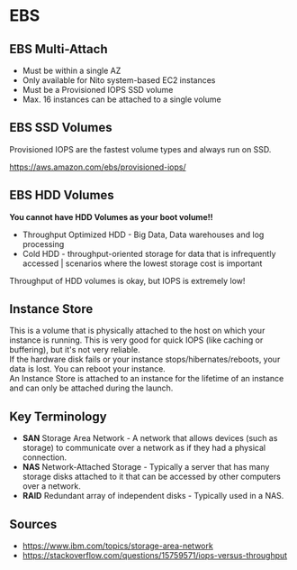 # EBS

## EBS Multi-Attach
- Must be within a single AZ
- Only available for Nito system-based EC2 instances
- Must be a Provisioned IOPS SSD volume
- Max. 16 instances can be attached to a single volume

## EBS SSD Volumes
Provisioned IOPS are the fastest volume types and always run on SSD.  

https://aws.amazon.com/ebs/provisioned-iops/
 ## EBS HDD Volumes
 **You cannot have HDD Volumes as your boot volume!!**
   
- Throughput Optimized HDD - Big Data, Data warehouses and log processing
- Cold HDD - throughput-oriented storage for data that is infrequently accessed | scenarios where the lowest storage cost is important

Throughput of HDD volumes is okay, but IOPS is extremely low!

## Instance Store
This is a volume that is physically attached to the host on which your instance is running. This is very good for quick IOPS (like caching or buffering), but it's not very reliable.  
If the hardware disk fails or your instance stops/hibernates/reboots, your data is lost. You can reboot your instance.  
An Instance Store is attached to an instance for the lifetime of an instance and can only be attached during the launch.

## Key Terminology
- **SAN** Storage Area Network - A network that allows devices (such as storage) to communicate over a network as if they had a physical connection.
- **NAS** Network-Attached Storage - Typically a server that has many storage disks attached to it that can be accessed by other computers over a network. 
- **RAID** Redundant array of independent disks - Typically used in a NAS. 

## Sources
- https://www.ibm.com/topics/storage-area-network
- https://stackoverflow.com/questions/15759571/iops-versus-throughput
